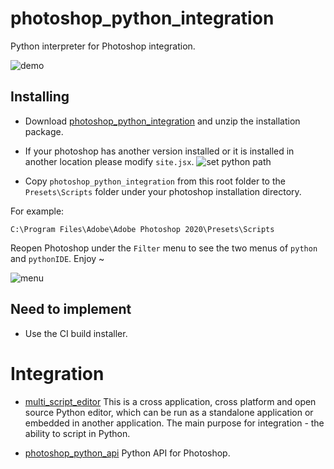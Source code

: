 photoshop_python_integration
============================

Python interpreter for Photoshop integration.

![demo](https://i.imgur.com/25TrzbV.gif)

Installing
----------
- Download [photoshop_python_integration](https://drive.google.com/drive/folders/1jPFud2KU9zulrTlldU7MyxfFN9iaRHQE?usp=sharing) and unzip the installation package.

- If your photoshop has another version installed or it is installed in another
 location please modify `site.jsx`.
![set python path](https://i.imgur.com/xRmquQf.png)

- Copy `photoshop_python_integration` from this root folder to the 
`Presets\Scripts` folder under your photoshop installation directory.

For example:

`C:\Program Files\Adobe\Adobe Photoshop 2020\Presets\Scripts`

Reopen Photoshop under the `Filter` menu to see the two menus of `python` and `pythonIDE`. 
Enjoy ~

![menu](https://i.imgur.com/2IFyzwc.png)

Need to implement
-----------------
- Use the CI build installer.

Integration
===========

- [multi_script_editor](https://github.com/paulwinex/pw_MultiScriptEditor)
This is a cross application, cross platform and open source Python editor, 
which can be run as a standalone application or embedded in another 
application. The main purpose for integration - the ability to script in Python.

- [photoshop_python_api](https://github.com/loonghao/photoshop-python-api)
Python API for Photoshop.
